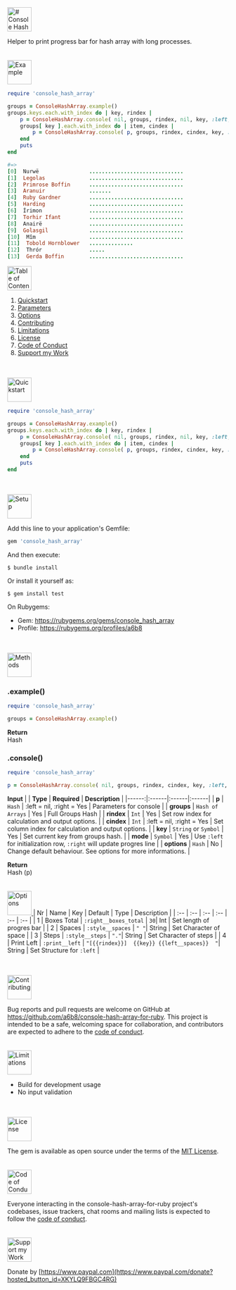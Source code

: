 <a href="#table-of-contents">
<img src="https://raw.githubusercontent.com/a6b8/a6b8/main/docs/console-hash-array-for-ruby/readme/headlines/Headline.svg" height="55px" name="Console Hash Array" alt="# Console Hash Array">
</a>

Helper to print progress bar for hash array with long processes.
<br>
<br>
<br>
<a href="#table-of-contents">
<img src="https://raw.githubusercontent.com/a6b8/a6b8/main/docs/console-hash-array-for-ruby/readme/headlines/examples.svg" height="55px" name="example" alt="Example">
</a>
<br>
```ruby
require 'console_hash_array'

groups = ConsoleHashArray.example()
groups.keys.each.with_index do | key, rindex |
    p = ConsoleHashArray.console( nil, groups, rindex, nil, key, :left, {} )
    groups[ key ].each.with_index do | item, cindex |
        p = ConsoleHashArray.console( p, groups, rindex, cindex, key, :right, {} )
    end
    puts
end

#=> 
[0]  Nurwë                ..............................
[1]  Legolas              ..............................
[2]  Primrose Boffin      ..............................
[3]  Aranuir              .......
[4]  Ruby Gardner         ..............................
[5]  Harding              ..............................
[6]  Írimon               ..............................
[7]  Torhir Ifant         ..............................
[8]  Anairë               ..............................
[9]  Golasgil             ..............................
[10]  Mîm                 ..............................
[11]  Tobold Hornblower   ..............
[12]  Thrór               .....
[13]  Gerda Boffin        ..............................

```

<a href="#table-of-contents">
<img src="https://raw.githubusercontent.com/a6b8/a6b8/main/docs/console-hash-array-for-ruby/readme/headlines/table-of-contents.svg" height="55px" name="table-of-contents" alt="Table of Contents">
</a>
<br>

1. [Quickstart](#quickstart)<br>
2. [Parameters](#parameters)<br>
3. [Options](#options)<br>
4. [Contributing](#contributing)<br>
5. [Limitations](#limitations)<br>
6. [License](#license)<br>
7. [Code of Conduct](#code-of-conduct)<br>
8. [Support my Work](#support-my-work)<br>

<br>
<br>
<a href="#table-of-contents">
<img src="https://raw.githubusercontent.com/a6b8/a6b8/main/docs/console-hash-array-for-ruby/readme/headlines/quickstart.svg" height="55px" name="quickstart" alt="Quickstart">
</a>

```ruby
require 'console_hash_array'

groups = ConsoleHashArray.example()
groups.keys.each.with_index do | key, rindex |
    p = ConsoleHashArray.console( nil, groups, rindex, nil, key, :left, {} )
    groups[ key ].each.with_index do | item, cindex |
        p = ConsoleHashArray.console( p, groups, rindex, cindex, key, :right, {} )
    end
    puts
end
```
<br>
<br>
<a href="#table-of-contents">
<img src="https://raw.githubusercontent.com/a6b8/a6b8/main/docs/local-path-builder-for-ruby/readme/headlines/setup.svg" height="55px" name="setup" alt="Setup">
</a>

Add this line to your application's Gemfile:

```ruby
gem 'console_hash_array'
```

And then execute:

    $ bundle install

Or install it yourself as:

    $ gem install test


On Rubygems: 
- Gem: https://rubygems.org/gems/console_hash_array
- Profile: https://rubygems.org/profiles/a6b8

<br>
<br>
<a href="#table-of-contents">
<img src="https://raw.githubusercontent.com/a6b8/a6b8/main/docs/console-hash-array-for-ruby/readme/headlines/methods.svg" height="55px" name="methods" alt="Methods">
</a>

### .example()
```ruby
require 'console_hash_array'

groups = ConsoleHashArray.example()
```
**Return**<br>
Hash    


### .console()
```ruby
require 'console_hash_array'

p = ConsoleHashArray.console( nil, groups, rindex, cindex, key, :left, {} )
```


**Input**
| | **Type** | **Required** | **Description** |
|------:|:------|:------|:------|
| **p** | ```Hash``` | :left = nil, :right = Yes  | Parameters for console |
| **groups** | ```Hash of Arrays``` | Yes | Full Groups Hash |
| **rindex** | ```Int``` | Yes | Set row index for calculation and output options. |
| **cindex** | ```Int``` | :left = nil, :right = Yes | Set column index for calculation and output options. |
| **key** | ```String``` or ```Symbol``` | Yes | Set current key from groups hash. |
| **mode** | ```Symbol``` | Yes | Use ```:left``` for initialization row, ```:right``` will update progres line |
| **options** | ```Hash``` | No | Change default behaviour. See options for more informations. |

**Return**<br>
Hash (p)
<br>
<br>
<br>
<a href="#table-of-contents">
<img src="https://raw.githubusercontent.com/a6b8/a6b8/main/docs/console-hash-array-for-ruby/readme/headlines/options.svg" height="55px" name="options" alt="Options">
</a>
| Nr | Name | Key | Default | Type | Description |
| :-- | :-- | :-- | :-- | :-- | :-- |
| 1 | Boxes Total | `:right__boxes_total` | `30`| Int | Set length of progres bar |
| 2 | Spaces | `:style__spaces` | `" "`| String | Set Character of space |
| 3 | Steps | `:style__steps` | `"."`| String | Set Character of steps |
| 4 | Print Left | `:print__left` | `"[{{rindex}}]  {{key}} {{left__spaces}}  "`| String | Set Structure for `:left` |

<br>
<br>
<a href="#table-of-contents">
<img src="https://raw.githubusercontent.com/a6b8/a6b8/main/docs/console-hash-array-for-ruby/readme/headlines/contributing.svg" height="55px" name="contributing" alt="Contributing">
</a>

Bug reports and pull requests are welcome on GitHub at https://github.com/a6b8/console-hash-array-for-ruby. This project is intended to be a safe, welcoming space for collaboration, and contributors are expected to adhere to the [code of conduct](https://github.com/a6b8/console-hash-array-for-ruby/blob/master/CODE_OF_CONDUCT.md).
<br>
<br>
<br>
<a href="#table-of-contents">
<img src="https://raw.githubusercontent.com/a6b8/a6b8/main/docs/console-hash-array-for-ruby/readme/headlines/limitations.svg" height="55px" name="limitations" alt="Limitations">
</a>
- Build for development usage
- No input validation
<br>
<br>
<a href="#table-of-contents">
<img src="https://raw.githubusercontent.com/a6b8/a6b8/main/docs/console-hash-array-for-ruby/readme/headlines/license.svg" height="55px" name="license" alt="License">
</a>

The gem is available as open source under the terms of the [MIT License](https://opensource.org/licenses/MIT).
<br>
<br>
<br>
<a href="#table-of-contents">
<img src="https://raw.githubusercontent.com/a6b8/a6b8/main/docs/console-hash-array-for-ruby/readme/headlines/code-of-conduct.svg" height="55px" name="code-of-conduct" alt="Code of Conduct">
</a>
    
Everyone interacting in the console-hash-array-for-ruby project's codebases, issue trackers, chat rooms and mailing lists is expected to follow the [code of conduct](https://github.com/a6b8/console-hash-array-for-ruby/blob/master/CODE_OF_CONDUCT.md).
<br>
<br>
<br>
<a href="#table-of-contents">
<img href="#table-of-contents" src="https://raw.githubusercontent.com/a6b8/a6b8/main/docs/console-hash-array-for-ruby/readme/headlines/support-my-work.svg" height="55px" name="support-my-work" alt="Support my Work">
</a>
    
Donate by [https://www.paypal.com](https://www.paypal.com/donate?hosted_button_id=XKYLQ9FBGC4RG)